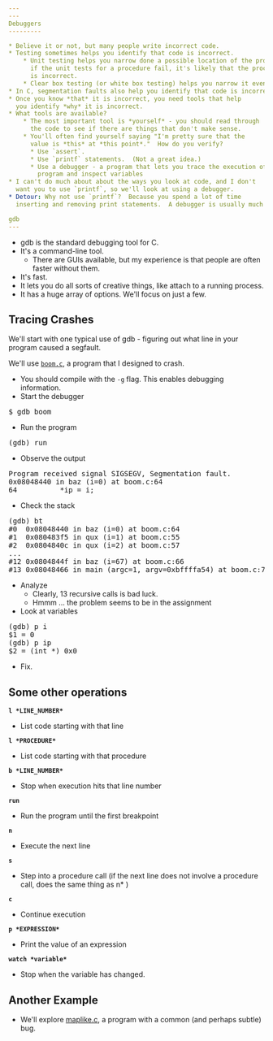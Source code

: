 ```yaml
---
---
Debuggers
---------

* Believe it or not, but many people write incorrect code.
* Testing sometimes helps you identify that code is incorrect.
    * Unit testing helps you narrow done a possible location of the problem -
      if the unit tests for a procedure fail, it's likely that the procedure
      is incorrect.
    * Clear box testing (or white box testing) helps you narrow it even further.
* In C, segmentation faults also help you identify that code is incorrect.
* Once you know *that* it is incorrect, you need tools that help 
  you identify *why* it is incorrect.
* What tools are available?
    * The most important tool is *yourself* - you should read through
      the code to see if there are things that don't make sense.
    * You'll often find yourself saying "I'm pretty sure that the
      value is *this* at *this point*."  How do you verify?
      * Use `assert`.
      * Use `printf` statements.  (Not a great idea.)
      * Use a debugger - a program that lets you trace the execution of your
        program and inspect variables
* I can't do much about about the ways you look at code, and I don't
  want you to use `printf`, so we'll look at using a debugger.
* Detour: Why not use `printf`?  Because you spend a lot of time
  inserting and removing print statements.  A debugger is usually much faster.

gdb
---
```


* gdb is the standard debugging tool for C.
* It's a command-line tool.
    * There are GUIs available, but my experience is that people are often
      faster without them.
* It's fast.
* It lets you do all sorts of creative things, like attach to a running
  process.
* It has a huge array of options.  We'll focus on just a few.

Tracing Crashes
---------------

We'll start with one typical use of gdb - figuring out what line in your
program caused a segfault.

We'll use [`boom.c`](../examples/gdb/boom.c), a program that I designed 
  to crash.

* You should compile with the `-g` flag.  This enables debugging
  information.  
* Start the debugger 
<pre>
$ gdb boom
</pre>
* Run the program 
<pre>
(gdb) run
</pre>
* Observe the output
<pre>
Program received signal SIGSEGV, Segmentation fault.
0x08048440 in baz (i=0) at boom.c:64
64          *ip = i;
</pre>
* Check the stack
<pre>
(gdb) bt
#0  0x08048440 in baz (i=0) at boom.c:64
#1  0x080483f5 in qux (i=1) at boom.c:55
#2  0x0804840c in qux (i=2) at boom.c:57
...
#12 0x0804844f in baz (i=67) at boom.c:66
#13 0x08048466 in main (argc=1, argv=0xbffffa54) at boom.c:77
</pre>
* Analyze
    * Clearly, 13 recursive calls is bad luck.
    * Hmmm ... the problem seems to be in the assignment
* Look at variables
<pre>
(gdb) p i
$1 = 0
(gdb) p ip
$2 = (int *) 0x0
</pre>
* Fix.

Some other operations
---------------------

**`l *LINE_NUMBER*`**

* List code starting with that line

**`l *PROCEDURE*`**

* List code starting with that procedure

**`b *LINE_NUMBER*`**

* Stop when execution hits that line number

**`run`**

* Run the program until the first breakpoint

**`n`**

* Execute the next line 

**`s`**

* Step into a procedure call (if the next line does not involve a procedure call, does the same thing as n* )

**`c`**

* Continue execution 

**`p *EXPRESSION*`**

* Print the value of an expression 

**`watch *variable*`**

* Stop when the variable has changed. 


Another Example
---------------

* We'll explore [maplike.c](../examples/gdb/maplike.c), a program with a 
  common (and perhaps subtle) bug.

